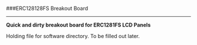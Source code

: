 ###ERC128128FS Breakout Board
***
**Quick and dirty breakout board for ERC1281FS LCD Panels**

Holding file for software directory. To be filled out later.

